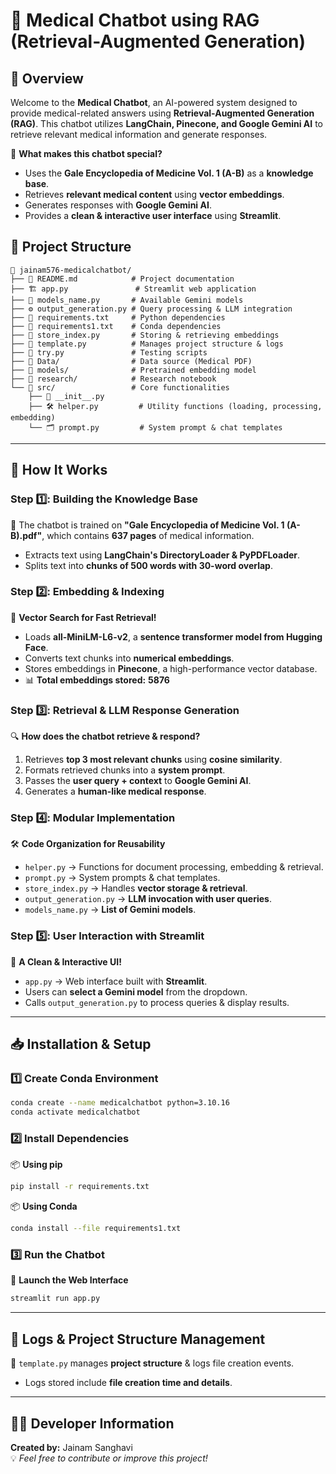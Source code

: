 # 🏥 Medical Chatbot using RAG (Retrieval-Augmented Generation)

## 📌 Overview
Welcome to the **Medical Chatbot**, an AI-powered system designed to provide medical-related answers using **Retrieval-Augmented Generation (RAG)**. This chatbot utilizes **LangChain, Pinecone, and Google Gemini AI** to retrieve relevant medical information and generate responses.

🔹 **What makes this chatbot special?**
- Uses the **Gale Encyclopedia of Medicine Vol. 1 (A-B)** as a **knowledge base**.
- Retrieves **relevant medical content** using **vector embeddings**.
- Generates responses with **Google Gemini AI**.
- Provides a **clean & interactive user interface** using **Streamlit**.

## 📂 Project Structure
```
📁 jainam576-medicalchatbot/
├── 📜 README.md            # Project documentation
├── 🏗️ app.py               # Streamlit web application
├── 📌 models_name.py       # Available Gemini models
├── ⚙️ output_generation.py # Query processing & LLM integration
├── 📜 requirements.txt     # Python dependencies
├── 📜 requirements1.txt    # Conda dependencies
├── 📌 store_index.py       # Storing & retrieving embeddings
├── 📝 template.py          # Manages project structure & logs
├── 🔬 try.py               # Testing scripts
├── 📁 Data/                # Data source (Medical PDF)
├── 📁 models/              # Pretrained embedding model
├── 📁 research/            # Research notebook
└── 📁 src/                 # Core functionalities
    ├── 📌 __init__.py
    ├── 🛠️ helper.py         # Utility functions (loading, processing, embedding)
    └── 🗂️ prompt.py         # System prompt & chat templates
```

---

## 🚀 How It Works
### Step 1️⃣: **Building the Knowledge Base**
📖 The chatbot is trained on **"Gale Encyclopedia of Medicine Vol. 1 (A-B).pdf"**, which contains **637 pages** of medical information.
- Extracts text using **LangChain's DirectoryLoader & PyPDFLoader**.
- Splits text into **chunks of 500 words with 30-word overlap**.

### Step 2️⃣: **Embedding & Indexing**
🤖 **Vector Search for Fast Retrieval!**
- Loads **all-MiniLM-L6-v2**, a **sentence transformer model from Hugging Face**.
- Converts text chunks into **numerical embeddings**.
- Stores embeddings in **Pinecone**, a high-performance vector database.
- 📊 **Total embeddings stored:** **5876**

### Step 3️⃣: **Retrieval & LLM Response Generation**
🔍 **How does the chatbot retrieve & respond?**
1. Retrieves **top 3 most relevant chunks** using **cosine similarity**.
2. Formats retrieved chunks into a **system prompt**.
3. Passes the **user query + context** to **Google Gemini AI**.
4. Generates a **human-like medical response**.

### Step 4️⃣: **Modular Implementation**
🛠️ **Code Organization for Reusability**
- `helper.py` → Functions for document processing, embedding & retrieval.
- `prompt.py` → System prompts & chat templates.
- `store_index.py` → Handles **vector storage & retrieval**.
- `output_generation.py` → **LLM invocation with user queries**.
- `models_name.py` → **List of Gemini models**.

### Step 5️⃣: **User Interaction with Streamlit**
🎨 **A Clean & Interactive UI!**
- `app.py` → Web interface built with **Streamlit**.
- Users can **select a Gemini model** from the dropdown.
- Calls `output_generation.py` to process queries & display results.

---

## 📥 Installation & Setup
### 1️⃣ **Create Conda Environment**
```bash
conda create --name medicalchatbot python=3.10.16
conda activate medicalchatbot
```

### 2️⃣ **Install Dependencies**
📦 **Using pip**
```bash
pip install -r requirements.txt
```
📦 **Using Conda**
```bash
conda install --file requirements1.txt
```

### 3️⃣ **Run the Chatbot**
🚀 **Launch the Web Interface**
```bash
streamlit run app.py
```

---

## 📌 Logs & Project Structure Management
📜 `template.py` manages **project structure** & logs file creation events.
- Logs stored include **file creation time and details**.

---

## 👨‍💻 Developer Information
**Created by:** Jainam Sanghavi  
💡 *Feel free to contribute or improve this project!*

